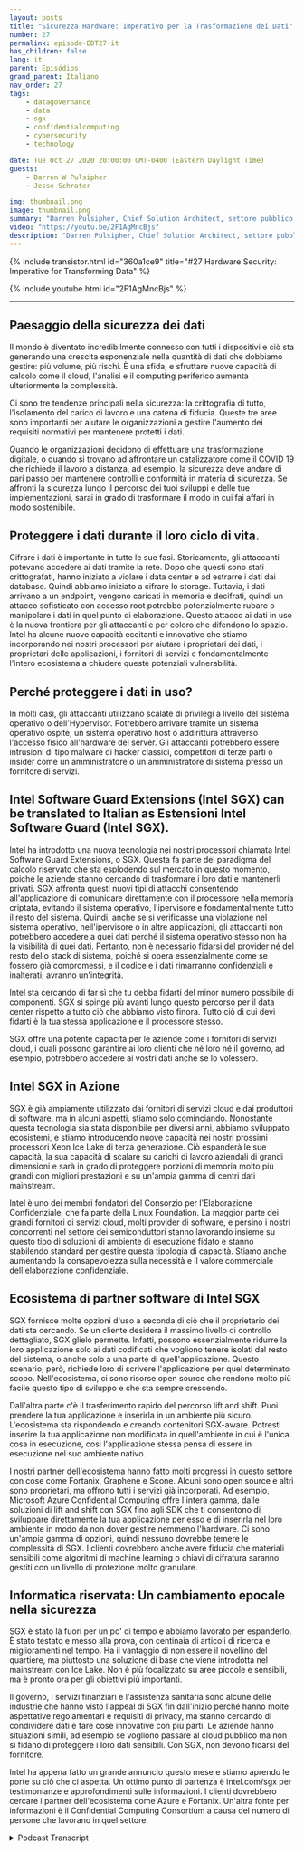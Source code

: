 ```yaml
---
layout: posts
title: "Sicurezza Hardware: Imperativo per la Trasformazione dei Dati"
number: 27
permalink: episode-EDT27-it
has_children: false
lang: it
parent: Episódios
grand_parent: Italiano
nav_order: 27
tags:
    - datagovernance
    - data
    - sgx
    - confidentialcomputing
    - cybersecurity
    - technology

date: Tue Oct 27 2020 20:00:00 GMT-0400 (Eastern Daylight Time)
guests:
    - Darren W Pulsipher
    - Jesse Schrater

img: thumbnail.png
image: thumbnail.png
summary: "Darren Pulsipher, Chief Solution Architect, settore pubblico, Intel, e Jesse Schrater, Security Manager, Gruppo Data Platforms, Intel, discutono del panorama attuale della sicurezza e di come la tecnologia Intel SGX e l'ecosistema di partner offrano una soluzione provata e tempestiva per i dati in uso e altre preoccupazioni legate alla sicurezza."
video: "https://youtu.be/2F1AgMncBjs"
description: "Darren Pulsipher, Chief Solution Architect, settore pubblico, Intel, e Jesse Schrater, Security Manager, Gruppo Data Platforms, Intel, discutono del panorama attuale della sicurezza e di come la tecnologia Intel SGX e l'ecosistema di partner offrano una soluzione provata e tempestiva per i dati in uso e altre preoccupazioni legate alla sicurezza."
---
```


<div>
{% include transistor.html id="360a1ce9" title="#27 Hardware Security: Imperative for Transforming Data" %}

{% include youtube.html id="2F1AgMncBjs" %}
</div>

---

## Paesaggio della sicurezza dei dati

Il mondo è diventato incredibilmente connesso con tutti i dispositivi e ciò sta generando una crescita esponenziale nella quantità di dati che dobbiamo gestire: più volume, più rischi. È una sfida, e sfruttare nuove capacità di calcolo come il cloud, l'analisi e il computing periferico aumenta ulteriormente la complessità.

Ci sono tre tendenze principali nella sicurezza: la crittografia di tutto, l'isolamento del carico di lavoro e una catena di fiducia. Queste tre aree sono importanti per aiutare le organizzazioni a gestire l'aumento dei requisiti normativi per mantenere protetti i dati.

Quando le organizzazioni decidono di effettuare una trasformazione digitale, o quando si trovano ad affrontare un catalizzatore come il COVID 19 che richiede il lavoro a distanza, ad esempio, la sicurezza deve andare di pari passo per mantenere controlli e conformità in materia di sicurezza. Se affronti la sicurezza lungo il percorso dei tuoi sviluppi e delle tue implementazioni, sarai in grado di trasformare il modo in cui fai affari in modo sostenibile.

## Proteggere i dati durante il loro ciclo di vita.

Cifrare i dati è importante in tutte le sue fasi. Storicamente, gli attaccanti potevano accedere ai dati tramite la rete. Dopo che questi sono stati crittografati, hanno iniziato a violare i data center e ad estrarre i dati dai database. Quindi abbiamo iniziato a cifrare lo storage. Tuttavia, i dati arrivano a un endpoint, vengono caricati in memoria e decifrati, quindi un attacco sofisticato con accesso root potrebbe potenzialmente rubare o manipolare i dati in quel punto di elaborazione. Questo attacco ai dati in uso è la nuova frontiera per gli attaccanti e per coloro che difendono lo spazio. Intel ha alcune nuove capacità eccitanti e innovative che stiamo incorporando nei nostri processori per aiutare i proprietari dei dati, i proprietari delle applicazioni, i fornitori di servizi e fondamentalmente l'intero ecosistema a chiudere queste potenziali vulnerabilità.

## Perché proteggere i dati in uso?

In molti casi, gli attaccanti utilizzano scalate di privilegi a livello del sistema operativo o dell'Hypervisor. Potrebbero arrivare tramite un sistema operativo ospite, un sistema operativo host o addirittura attraverso l'accesso fisico all'hardware del server. Gli attaccanti potrebbero essere intrusioni di tipo malware di hacker classici, competitori di terze parti o insider come un amministratore o un amministratore di sistema presso un fornitore di servizi.

## Intel Software Guard Extensions (Intel SGX) can be translated to Italian as Estensioni Intel Software Guard (Intel SGX).

Intel ha introdotto una nuova tecnologia nei nostri processori chiamata Intel Software Guard Extensions, o SGX. Questa fa parte del paradigma del calcolo riservato che sta esplodendo sul mercato in questo momento, poiché le aziende stanno cercando di trasformare i loro dati e mantenerli privati. SGX affronta questi nuovi tipi di attacchi consentendo all'applicazione di comunicare direttamente con il processore nella memoria criptata, evitando il sistema operativo, l'ipervisore e fondamentalmente tutto il resto del sistema. Quindi, anche se si verificasse una violazione nel sistema operativo, nell'ipervisore o in altre applicazioni, gli attaccanti non potrebbero accedere a quei dati perché il sistema operativo stesso non ha la visibilità di quei dati. Pertanto, non è necessario fidarsi del provider né del resto dello stack di sistema, poiché si opera essenzialmente come se fossero già compromessi, e il codice e i dati rimarranno confidenziali e inalterati; avranno un'integrità.

Intel sta cercando di far sì che tu debba fidarti del minor numero possibile di componenti. SGX si spinge più avanti lungo questo percorso per il data center rispetto a tutto ciò che abbiamo visto finora. Tutto ciò di cui devi fidarti è la tua stessa applicazione e il processore stesso.

SGX offre una potente capacità per le aziende come i fornitori di servizi cloud, i quali possono garantire ai loro clienti che né loro né il governo, ad esempio, potrebbero accedere ai vostri dati anche se lo volessero.

## Intel SGX in Azione

SGX è già ampiamente utilizzato dai fornitori di servizi cloud e dai produttori di software, ma in alcuni aspetti, stiamo solo cominciando. Nonostante questa tecnologia sia stata disponibile per diversi anni, abbiamo sviluppato ecosistemi, e stiamo introducendo nuove capacità nei nostri prossimi processori Xeon Ice Lake di terza generazione. Ciò espanderà le sue capacità, la sua capacità di scalare su carichi di lavoro aziendali di grandi dimensioni e sarà in grado di proteggere porzioni di memoria molto più grandi con migliori prestazioni e su un'ampia gamma di centri dati mainstream.

Intel è uno dei membri fondatori del Consorzio per l'Elaborazione Confidenziale, che fa parte della Linux Foundation. La maggior parte dei grandi fornitori di servizi cloud, molti provider di software, e persino i nostri concorrenti nel settore dei semiconduttori stanno lavorando insieme su questo tipo di soluzioni di ambiente di esecuzione fidato e stanno stabilendo standard per gestire questa tipologia di capacità. Stiamo anche aumentando la consapevolezza sulla necessità e il valore commerciale dell'elaborazione confidenziale.

## Ecosistema di partner software di Intel SGX

SGX fornisce molte opzioni d'uso a seconda di ciò che il proprietario dei dati sta cercando. Se un cliente desidera il massimo livello di controllo dettagliato, SGX glielo permette. Infatti, possono essenzialmente ridurre la loro applicazione solo ai dati codificati che vogliono tenere isolati dal resto del sistema, o anche solo a una parte di quell'applicazione. Questo scenario, però, richiede loro di scrivere l'applicazione per quel determinato scopo. Nell'ecosistema, ci sono risorse open source che rendono molto più facile questo tipo di sviluppo e che sta sempre crescendo.

Dall'altra parte c'è il trasferimento rapido del percorso lift and shift. Puoi prendere la tua applicazione e inserirla in un ambiente più sicuro. L'ecosistema sta rispondendo e creando contenitori SGX-aware. Potresti inserire la tua applicazione non modificata in quell'ambiente in cui è l'unica cosa in esecuzione, così l'applicazione stessa pensa di essere in esecuzione nel suo ambiente nativo.

I nostri partner dell'ecosistema hanno fatto molti progressi in questo settore con cose come Fortanix, Graphene e Scone. Alcuni sono open source e altri sono proprietari, ma offrono tutti i servizi già incorporati. Ad esempio, Microsoft Azure Confidential Computing offre l'intera gamma, dalle soluzioni di lift and shift con SGX fino agli SDK che ti consentono di sviluppare direttamente la tua applicazione per esso e di inserirla nel loro ambiente in modo da non dover gestire nemmeno l'hardware. Ci sono un'ampia gamma di opzioni, quindi nessuno dovrebbe temere le complessità di SGX. I clienti dovrebbero anche avere fiducia che materiali sensibili come algoritmi di machine learning o chiavi di cifratura saranno gestiti con un livello di protezione molto granulare.

## Informatica riservata: Un cambiamento epocale nella sicurezza

SGX è stato là fuori per un po' di tempo e abbiamo lavorato per espanderlo. È stato testato e messo alla prova, con centinaia di articoli di ricerca e miglioramenti nel tempo. Ha il vantaggio di non essere il novellino del quartiere, ma piuttosto una soluzione di base che viene introdotta nel mainstream con Ice Lake. Non è più focalizzato su aree piccole e sensibili, ma è pronto ora per gli obiettivi più importanti.

Il governo, i servizi finanziari e l'assistenza sanitaria sono alcune delle industrie che hanno visto l'appeal di SGX fin dall'inizio perché hanno molte aspettative regolamentari e requisiti di privacy, ma stanno cercando di condividere dati e fare cose innovative con più parti. Le aziende hanno situazioni simili, ad esempio se vogliono passare al cloud pubblico ma non si fidano di proteggere i loro dati sensibili. Con SGX, non devono fidarsi del fornitore.

Intel ha appena fatto un grande annuncio questo mese e stiamo aprendo le porte su ciò che ci aspetta. Un ottimo punto di partenza è intel.com/sgx per testimonianze e approfondimenti sulle informazioni. I clienti dovrebbero cercare i partner dell'ecosistema come Azure e Fortanix. Un'altra fonte per informazioni è il Confidential Computing Consortium a causa del numero di persone che lavorano in quel settore.



<details>
<summary> Podcast Transcript </summary>

<p></p>

</details>
